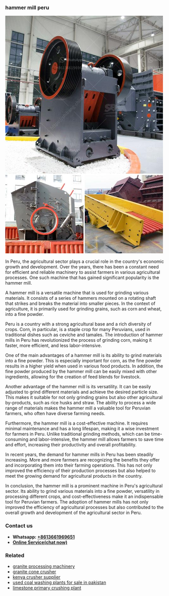 <h3>hammer mill peru</h3><img src='1708499612.jpg' alt=''><p>In Peru, the agricultural sector plays a crucial role in the country's economic growth and development. Over the years, there has been a constant need for efficient and reliable machinery to assist farmers in various agricultural processes. One such machine that has gained significant popularity is the hammer mill.</p><p>A hammer mill is a versatile machine that is used for grinding various materials. It consists of a series of hammers mounted on a rotating shaft that strikes and breaks the material into smaller pieces. In the context of agriculture, it is primarily used for grinding grains, such as corn and wheat, into a fine powder.</p><p>Peru is a country with a strong agricultural base and a rich diversity of crops. Corn, in particular, is a staple crop for many Peruvians, used in traditional dishes such as ceviche and tamales. The introduction of hammer mills in Peru has revolutionized the process of grinding corn, making it faster, more efficient, and less labor-intensive.</p><p>One of the main advantages of a hammer mill is its ability to grind materials into a fine powder. This is especially important for corn, as the fine powder results in a higher yield when used in various food products. In addition, the fine powder produced by the hammer mill can be easily mixed with other ingredients, allowing for the creation of feed blends for livestock.</p><p>Another advantage of the hammer mill is its versatility. It can be easily adjusted to grind different materials and achieve the desired particle size. This makes it suitable for not only grinding grains but also other agricultural by-products, such as rice husks and straw. The ability to process a wide range of materials makes the hammer mill a valuable tool for Peruvian farmers, who often have diverse farming needs.</p><p>Furthermore, the hammer mill is a cost-effective machine. It requires minimal maintenance and has a long lifespan, making it a wise investment for farmers in Peru. Unlike traditional grinding methods, which can be time-consuming and labor-intensive, the hammer mill allows farmers to save time and effort, increasing their productivity and overall profitability.</p><p>In recent years, the demand for hammer mills in Peru has been steadily increasing. More and more farmers are recognizing the benefits they offer and incorporating them into their farming operations. This has not only improved the efficiency of their production processes but also helped to meet the growing demand for agricultural products in the country.</p><p>In conclusion, the hammer mill is a prominent machine in Peru's agricultural sector. Its ability to grind various materials into a fine powder, versatility in processing different crops, and cost-effectiveness make it an indispensable tool for Peruvian farmers. The adoption of hammer mills has not only improved the efficiency of agricultural processes but also contributed to the overall growth and development of the agricultural sector in Peru.</p><h3>Contact us</h3><ul><li><strong>Whatsapp:&nbsp;<a href="https://wa.me/8613661969651">+8613661969651</a></strong></li><li><a href="https://swt.shibang-china.com/?git&amp;zhl&amp;hammer mill peru"><strong>Online Service(chat now)</strong></a></li></ul><h3>Related</h3><ul><li><a href='granite processing machinery.md'>granite processing machinery</a></li><li><a href='granite cone crusher.md'>granite cone crusher</a></li><li><a href='kenya crusher supplier.md'>kenya crusher supplier</a></li><li><a href='used coal washing plants for sale in pakistan.md'>used coal washing plants for sale in pakistan</a></li><li><a href='limestone primary crushing plant.md'>limestone primary crushing plant</a></li></ul>